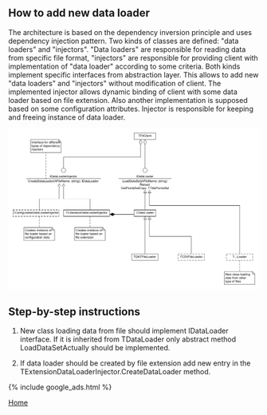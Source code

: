 ## How to add new data loader

The architecture is based on the dependency inversion principle and uses dependency injection pattern. Two kinds of classes are defined: "data loaders" and "injectors". "Data loaders" are responsible for reading data from specific file format, "injectors" are responsible for providing client with implementation of "data loader" according to some criteria. Both kinds implement specific interfaces from abstraction layer. This allows to add new "data loaders" and "injectors" without modification of client. The implemented injector allows dynamic binding of client with some data loader based on file extension. Also another implementation is supposed based on some configuration attributes. Injector is responsible for keeping and freeing instance of data loader.

![Diagram](assets/images/ExtendingDataLoaders.png)

## Step-by-step instructions

1. New class loading data from file should implement IDataLoader interface. If it is inherited from TDataLoader only abstract method LoadDataSetActually should be implemented.

1. If data loader should be created by file extension add new entry in the TExtensionDataLoaderInjector.CreateDataLoader method.

{% include google_ads.html %}

[Home](README.md)
